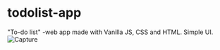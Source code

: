 # todolist-app
 "To-do list" -web app made with Vanilla JS, CSS and HTML. Simple UI.
![Capture](https://user-images.githubusercontent.com/62879239/124022322-53bc5b00-d9f5-11eb-92f4-ff470168ded8.PNG)

